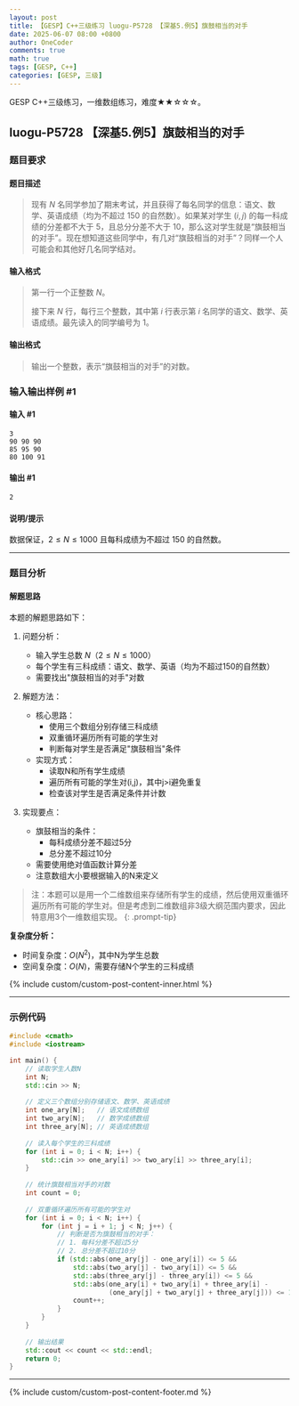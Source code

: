 ```yaml
---
layout: post
title: 【GESP】C++三级练习 luogu-P5728 【深基5.例5】旗鼓相当的对手
date: 2025-06-07 08:00 +0800
author: OneCoder
comments: true
math: true
tags: [GESP, C++]
categories: [GESP, 三级]
---
```

GESP C++三级练习，一维数组练习，难度★★☆☆☆。

<!--more-->

## luogu-P5728 【深基5.例5】旗鼓相当的对手

### 题目要求

#### 题目描述

>现有 $N$ 名同学参加了期末考试，并且获得了每名同学的信息：语文、数学、英语成绩（均为不超过 $150$ 的自然数）。如果某对学生 $(i,j)$ 的每一科成绩的分差都不大于 $5$，且总分分差不大于 $10$，那么这对学生就是“旗鼓相当的对手”。现在想知道这些同学中，有几对“旗鼓相当的对手”？同样一个人可能会和其他好几名同学结对。

#### 输入格式

>第一行一个正整数 $N$。
>
>接下来 $N$ 行，每行三个整数，其中第 $i$ 行表示第 $i$ 名同学的语文、数学、英语成绩。最先读入的同学编号为 $1$。

#### 输出格式

>输出一个整数，表示“旗鼓相当的对手”的对数。

### 输入输出样例 #1

#### 输入 #1

```plaintext
3
90 90 90
85 95 90
80 100 91
```

#### 输出 #1

```plaintext
2
```

#### 说明/提示

数据保证，$2 \le N\le 1000$ 且每科成绩为不超过 $150$ 的自然数。

---

### 题目分析

#### 解题思路

本题的解题思路如下：

1. 问题分析：
   - 输入学生总数 $N$（$2 \le N \le 1000$）
   - 每个学生有三科成绩：语文、数学、英语（均为不超过150的自然数）
   - 需要找出"旗鼓相当的对手"对数

2. 解题方法：
   - 核心思路：
     - 使用三个数组分别存储三科成绩
     - 双重循环遍历所有可能的学生对
     - 判断每对学生是否满足"旗鼓相当"条件
   - 实现方式：
     - 读取N和所有学生成绩
     - 遍历所有可能的学生对(i,j)，其中j>i避免重复
     - 检查该对学生是否满足条件并计数

3. 实现要点：
   - 旗鼓相当的条件：
     - 每科成绩分差不超过5分
     - 总分差不超过10分
   - 需要使用绝对值函数计算分差
   - 注意数组大小要根据输入的N来定义

>注：本题可以是用一个二维数组来存储所有学生的成绩，然后使用双重循环遍历所有可能的学生对。但是考虑到二维数组非3级大纲范围内要求，因此特意用3个一维数组实现。
{: .prompt-tip}

**复杂度分析：**

- 时间复杂度：$O(N^2)$，其中N为学生总数
- 空间复杂度：$O(N)$，需要存储N个学生的三科成绩

{% include custom/custom-post-content-inner.html %}

---

### 示例代码

```cpp
#include <cmath>
#include <iostream>

int main() {
    // 读取学生人数N
    int N;
    std::cin >> N;
    
    // 定义三个数组分别存储语文、数学、英语成绩
    int one_ary[N];   // 语文成绩数组
    int two_ary[N];   // 数学成绩数组
    int three_ary[N]; // 英语成绩数组
    
    // 读入每个学生的三科成绩
    for (int i = 0; i < N; i++) {
        std::cin >> one_ary[i] >> two_ary[i] >> three_ary[i];
    }
    
    // 统计旗鼓相当对手的对数
    int count = 0;
    
    // 双重循环遍历所有可能的学生对
    for (int i = 0; i < N; i++) {
        for (int j = i + 1; j < N; j++) {
            // 判断是否为旗鼓相当的对手：
            // 1. 每科分差不超过5分
            // 2. 总分差不超过10分
            if (std::abs(one_ary[j] - one_ary[i]) <= 5 &&
                std::abs(two_ary[j] - two_ary[i]) <= 5 &&
                std::abs(three_ary[j] - three_ary[i]) <= 5 &&
                std::abs(one_ary[i] + two_ary[i] + three_ary[i] -
                         (one_ary[j] + two_ary[j] + three_ary[j])) <= 10) {
                count++;
            }
        }
    }
    
    // 输出结果
    std::cout << count << std::endl;
    return 0;
}
```

---

{% include custom/custom-post-content-footer.md %}
